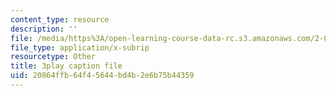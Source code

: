 ```yaml
---
content_type: resource
description: ''
file: /media/https%3A/open-learning-course-data-rc.s3.amazonaws.com/2-003sc-engineering-dynamics-fall-2011/20864ffb64f45644bd4b2e6b75b44359_osyKjTQuwlk.vtt
file_type: application/x-subrip
resourcetype: Other
title: 3play caption file
uid: 20864ffb-64f4-5644-bd4b-2e6b75b44359
---
```

